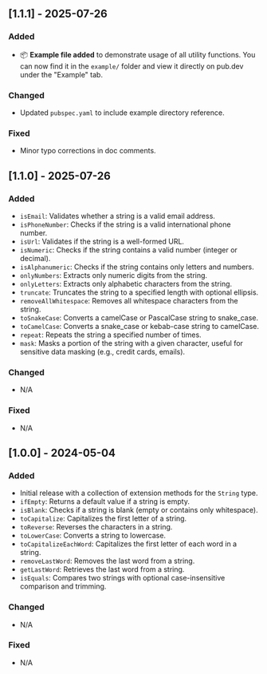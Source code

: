 ## [1.1.1] - 2025-07-26

### Added

- 📦 **Example file added** to demonstrate usage of all utility functions. You can now find it in the `example/` folder and view it directly on pub.dev under the "Example" tab.

### Changed

- Updated `pubspec.yaml` to include example directory reference.

### Fixed

- Minor typo corrections in doc comments.

## [1.1.0] - 2025-07-26

### Added

- `isEmail`: Validates whether a string is a valid email address.
- `isPhoneNumber`: Checks if the string is a valid international phone number.
- `isUrl`: Validates if the string is a well-formed URL.
- `isNumeric`: Checks if the string contains a valid number (integer or decimal).
- `isAlphanumeric`: Checks if the string contains only letters and numbers.
- `onlyNumbers`: Extracts only numeric digits from the string.
- `onlyLetters`: Extracts only alphabetic characters from the string.
- `truncate`: Truncates the string to a specified length with optional ellipsis.
- `removeAllWhitespace`: Removes all whitespace characters from the string.
- `toSnakeCase`: Converts a camelCase or PascalCase string to snake_case.
- `toCamelCase`: Converts a snake_case or kebab-case string to camelCase.
- `repeat`: Repeats the string a specified number of times.
- `mask`: Masks a portion of the string with a given character, useful for sensitive data masking (e.g., credit cards, emails).

### Changed

- N/A

### Fixed

- N/A

## [1.0.0] - 2024-05-04

### Added

- Initial release with a collection of extension methods for the `String` type.
- `ifEmpty`: Returns a default value if a string is empty.
- `isBlank`: Checks if a string is blank (empty or contains only whitespace).
- `toCapitalize`: Capitalizes the first letter of a string.
- `toReverse`: Reverses the characters in a string.
- `toLowerCase`: Converts a string to lowercase.
- `toCapitalizeEachWord`: Capitalizes the first letter of each word in a string.
- `removeLastWord`: Removes the last word from a string.
- `getLastWord`: Retrieves the last word from a string.
- `isEquals`: Compares two strings with optional case-insensitive comparison and trimming.

### Changed

- N/A

### Fixed

- N/A